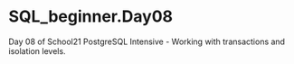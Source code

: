 # SQL_beginner.Day08
Day 08 of School21 PostgreSQL Intensive - Working with transactions and isolation levels.
